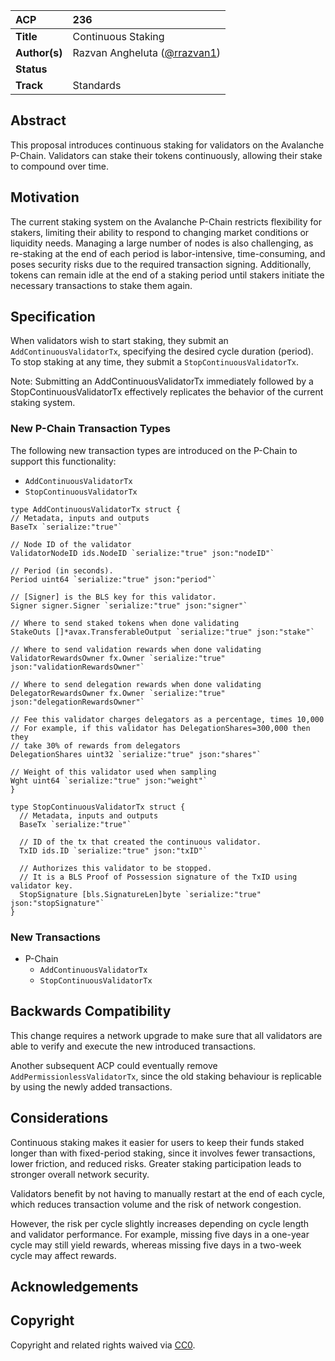 | ACP           | 236                                                         |
|:--------------|:------------------------------------------------------------|
| **Title**     | Continuous Staking                                          |
| **Author(s)** | Razvan Angheluta ([@rrazvan1](https://github.com/rrazvan1)) |
| **Status**    |                                                             |
| **Track**     | Standards                                                   |

## Abstract

This proposal introduces continuous staking for validators on the Avalanche P-Chain. Validators can stake their tokens
continuously, allowing their stake to compound over time.

## Motivation

The current staking system on the Avalanche P-Chain restricts flexibility for stakers, limiting their ability to respond
to changing market conditions or liquidity needs. Managing a large number of nodes is also challenging, as re-staking at
the end of each period is labor-intensive, time-consuming, and poses security risks due to
the required transaction signing. Additionally, tokens can remain idle at the end of a staking period
until stakers initiate the necessary transactions to stake them again.

## Specification

When validators wish to start staking, they submit an `AddContinuousValidatorTx`, specifying the desired cycle
duration (period). To stop staking at any time, they submit a `StopContinuousValidatorTx`.

Note: Submitting an AddContinuousValidatorTx immediately followed by a StopContinuousValidatorTx effectively replicates
the behavior of the current staking system.

### New P-Chain Transaction Types

The following new transaction types are introduced on the P-Chain to support this functionality:

- `AddContinuousValidatorTx`
- `StopContinuousValidatorTx`

```golang
type AddContinuousValidatorTx struct {
// Metadata, inputs and outputs
BaseTx `serialize:"true"`

// Node ID of the validator
ValidatorNodeID ids.NodeID `serialize:"true" json:"nodeID"`

// Period (in seconds).
Period uint64 `serialize:"true" json:"period"`

// [Signer] is the BLS key for this validator.
Signer signer.Signer `serialize:"true" json:"signer"`

// Where to send staked tokens when done validating
StakeOuts []*avax.TransferableOutput `serialize:"true" json:"stake"`

// Where to send validation rewards when done validating
ValidatorRewardsOwner fx.Owner `serialize:"true" json:"validationRewardsOwner"`

// Where to send delegation rewards when done validating
DelegatorRewardsOwner fx.Owner `serialize:"true" json:"delegationRewardsOwner"`

// Fee this validator charges delegators as a percentage, times 10,000
// For example, if this validator has DelegationShares=300,000 then they
// take 30% of rewards from delegators
DelegationShares uint32 `serialize:"true" json:"shares"`

// Weight of this validator used when sampling
Wght uint64 `serialize:"true" json:"weight"`
}
```

```golang
type StopContinuousValidatorTx struct {
  // Metadata, inputs and outputs
  BaseTx `serialize:"true"`
  
  // ID of the tx that created the continuous validator.
  TxID ids.ID `serialize:"true" json:"txID"`
  
  // Authorizes this validator to be stopped.
  // It is a BLS Proof of Possession signature of the TxID using validator key.
  StopSignature [bls.SignatureLen]byte `serialize:"true" json:"stopSignature"`
}
```

### New Transactions

- P-Chain
  - `AddContinuousValidatorTx`
  - `StopContinuousValidatorTx`

## Backwards Compatibility

This change requires a network upgrade to make sure that all validators are able to verify and execute the new
introduced transactions.

Another subsequent ACP could eventually remove `AddPermissionlessValidatorTx`, since the old staking behaviour is
replicable by using the newly added transactions.

## Considerations

Continuous staking makes it easier for users to keep their funds staked longer than with fixed-period staking, since it
involves fewer transactions, lower friction, and reduced risks.
Greater staking participation leads to stronger overall network security.

Validators benefit by not having to manually restart at the end of each cycle, which reduces transaction volume and the
risk of network congestion.

However, the risk per cycle slightly increases depending on cycle length and validator performance. For example, missing
five days in a one-year cycle may still yield rewards, whereas missing five days in a two-week cycle may affect rewards.

## Acknowledgements

## Copyright

Copyright and related rights waived via [CC0](https://creativecommons.org/publicdomain/zero/1.0/).
